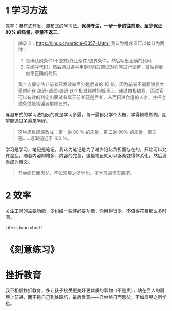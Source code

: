 
# 1 学习方法

效率：瀑布式开发、瀑布式的学习法。**保持专注，一步一步的往前走。至少保证 80% 的质量，尽量不返工**。

> 摘录自：https://linux.cn/article-6357-1.html
> 我认为程序员可以被分为两种：
> 1. 先确认前条件/不变式/终止条件/边界条件，然后写出正确的代码
> 2. 先编写代码，然后通过各种用例/测试/调试对程序进行调整，最后得到似乎正确的代码
> 
> 我个人保守估计前者开发效率至少是后者的 10 倍，因为前者不需要浪费大量时间在 编码-调试-编码 这个极其耗时的循环上。通过白板编程，面试官可以有效的判定出面试者属于前者还是后者，从而招进合适的人才，并把老油条或是嘴遁者排除在外。

与瀑布式的学习法相反的就是学习多遍，每一遍都只学个大概，学得模模糊糊，期望能通过多遍来学好。
> 这种思维应该改成：第一遍 80 % 的质量，第二遍 90% 的质量，第三遍……逐渐逼近于 100 %。

学习是学习，笔记是笔记。我认为笔记是为了减少记忆负担而存在的，开始可以允许混乱，随着内容的增多、内容的完善，这篇笔记就可以逐渐变得体系化，然后发表成为博文。

> 吾尝终日而思矣，不如须臾之所学也。多学习最佳实践吧。

# 2 效率

关注工具的主要功能，少纠结一些非必要功能，你用得很少，不值得花费那么多时间。

Life is tooo short!

# 《刻意练习》



# 挫折教育

我不相信挫折教育，多让孩子接受更美好更优质的事物（不是贵），站在巨人的肩膀上前进，而不是自己到处踩坑，最后发现——吾尝终日而思矣，不如须臾之所学也。